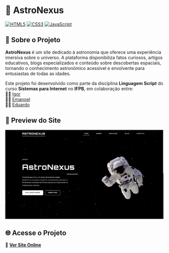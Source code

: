 # 🌌 AstroNexus

[![HTML5](https://img.shields.io/badge/HTML5-E34F26?style=for-the-badge&logo=html5&logoColor=white)](https://developer.mozilla.org/pt-BR/docs/Web/HTML)
[![CSS3](https://img.shields.io/badge/CSS3-1572B6?style=for-the-badge&logo=css3&logoColor=white)](https://developer.mozilla.org/pt-BR/docs/Web/CSS)
[![JavaScript](https://img.shields.io/badge/JavaScript-F7DF1E?style=for-the-badge&logo=javascript&logoColor=black)](https://developer.mozilla.org/pt-BR/docs/Web/JavaScript)

## 📌 Sobre o Projeto

**AstroNexus** é um site dedicado à astronomia que oferece uma experiência imersiva sobre o universo. A plataforma disponibiliza fatos curiosos, artigos educativos, blogs especializados e conteúdo sobre descobertas espaciais, tornando o conhecimento astronômico acessível e envolvente para entusiastas de todas as idades.

Este projeto foi desenvolvido como parte da disciplina **Linguagem Script** do curso **Sistemas para Internet** no **IFPB**, em colaboração entre:  
👨‍💻 [Igor](https://github.com/Igor-AI-Coder)  
👨‍💻 [Emanoel](https://github.com/maneuu)  
👨‍💻 [Eduardo](https://github.com/LuisEduardox)

## 🎨 Preview do Site

![Preview do Site](preview.png)

## 🌐 Acesse o Projeto

🚀 **[Ver Site Online](https://igor-ai-coder.github.io/AstroNexus/)**
